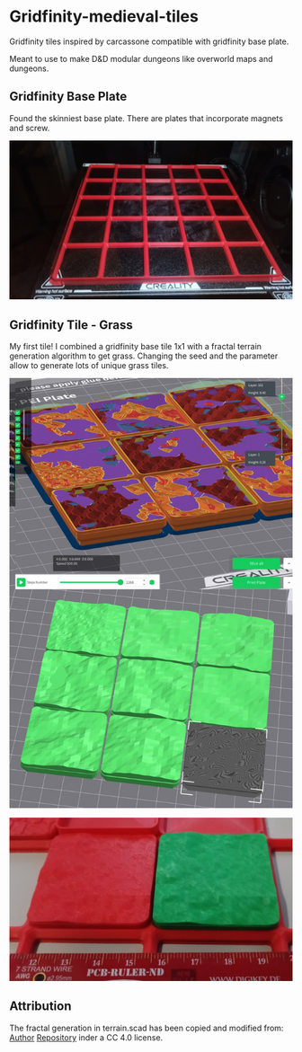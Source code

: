 # Gridfinity-medieval-tiles

Gridfinity tiles inspired by carcassone compatible with gridfinity base plate.

Meant to use to make D&D modular dungeons like overworld maps and dungeons.

## Gridfinity Base Plate

Found the skinniest base plate. There are plates that incorporate magnets and screw.

![Gridfinity Base Plate](images\2024-12-19-Gridfinity-5x5.jpg)

## Gridfinity Tile - Grass

My first tile! I combined a gridfinity base tile 1x1 with a fractal terrain generation algorithm to get grass. Changing the seed and the parameter allow to generate lots of unique grass tiles.

![Fractal Terrain Generation](images\2024-12-22e-fractal-terrain-generation.jpg)

![Grass Tile](images\2024-12-22f-first-grass-tile-printed.jpg)


## Attribution

The fractal generation in terrain.scad has been copied and modified from: [Author](https://www.printables.com/@Anachronist) [Repository](https://www.printables.com/model/129126-procedural-weathered-fractal-terrain-in-openscad/files) inder a CC 4.0 license.